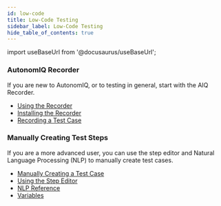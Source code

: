 ```yaml
---
id: low-code
title: Low-Code Testing
sidebar_label: Low-Code Testing
hide_table_of_contents: true
---
```


import useBaseUrl from '@docusaurus/useBaseUrl';

<div>
  <div className="box boxwidetop card">
    <div className="container">
    <h3>AutonomIQ Recorder</h3>
    <p>If you are new to AutonomIQ, or to testing in general, start with the AIQ Recorder.
    <ul>
    <li><a href="/dev/low-code/plan/projects/project-details-page#using-the-recorder">Using the Recorder</a></li>
    <li><a href="/dev/low-code/plan/projects/project-details-page#installing-the-recorder">Installing the Recorder</a></li>
    <li><a href="/dev/low-code/plan/projects/project-details-page#recording-a-test-case">Recording a Test Case</a>
    </li>
    </ul>
    </p>
    </div>
  </div>
</div>
<div>
  <div className="box boxwidetop card">
    <div className="container">
    <h3>Manually Creating Test Steps</h3>
    <p>If you are a more advanced user, you can use the step editor and Natural Language Processing (NLP) to manually create test cases.
    <ul>
    <li><a href="/dev/low-code/plan/projects/project-details-page#manually-creating-a-test-case">Manually Creating a Test Case</a></li>
    <li><a href="/dev/low-code/plan/projects/project-details-page#using-the-step-editor">Using the Step Editor</a></li>
    <li><a href="/dev/low-code/nlp-reference">NLP Reference</a></li>
    <li><a href="/dev/low-code/variables">Variables</a></li>
    </ul>
    </p>
    </div>
  </div>
</div>
